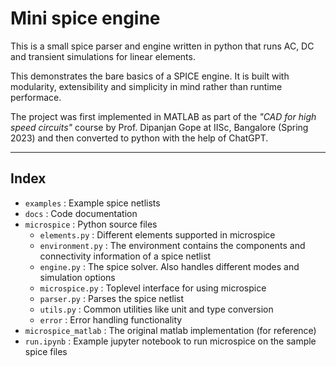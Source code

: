 # Mini spice engine

This is a small spice parser and engine written in python that runs AC, DC and transient simulations for linear elements. 

This demonstrates the bare basics of a SPICE engine. It is built with modularity, extensibility and simplicity in mind rather than runtime performace.

The project was first implemented in MATLAB as part of the *"CAD for high speed circuits"* course by Prof. Dipanjan Gope at IISc, Bangalore (Spring 2023) and then converted to python with the help of ChatGPT.

---

## Index

- ```examples``` : Example spice netlists
- ```docs```  : Code documentation
- ```microspice``` : Python source files
  - ```elements.py``` : Different elements supported in microspice
  - ```environment.py``` : The environment contains the components and connectivity information of a spice netlist
  - ```engine.py``` : The spice solver. Also handles different modes and simulation options
  - ```microspice.py``` : Toplevel interface for using microspice
  - ```parser.py``` : Parses the spice netlist
  - ```utils.py``` : Common utilities like unit and type conversion
  - ```error``` : Error handling functionality
- ```microspice_matlab``` : The original matlab implementation (for reference)
- ```run.ipynb``` : Example jupyter notebook to run microspice on the sample spice files 
